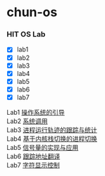 # chun-os
### HIT OS Lab
- [x] lab1
- [x] lab2
- [x] lab3
- [x] lab4
- [x] lab5
- [x] lab6
- [x] lab7

Lab1 [操作系统的引导](/lab1)  
Lab2 [系统调用](/lab2)  
Lab3 [进程运行轨迹的跟踪与统计](/lab3)      
Lab4 [基于内核栈切换的进程切换](/lab4)  
Lab5 [信号量的实现与应用](/lab5)    
Lab6 [跟踪地址翻译](/lab6)  
Lab7 [字符显示控制](/lab7)
